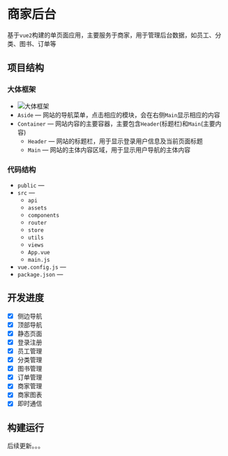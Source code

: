 # 商家后台

基于`vue2`构建的单页面应用，主要服务于商家，用于管理后台数据，如员工、分类、图书、订单等

## 项目结构

### 大体框架

- ![大体框架](https://pic1.imgdb.cn/item/63610ea116f2c2beb140aab6.png)
- `Aside` — 网站的导航菜单，点击相应的模块，会在右侧`Main`显示相应的内容
- `Container` — 网站内容的主要容器，主要包含`Header`(标题栏)和`Main`(主要内容)
  - `Header` — 网站的标题栏，用于显示登录用户信息及当前页面标题
  - `Main` — 网站的主体内容区域，用于显示用户导航的主体内容

### 代码结构

- `public` — 
- `src` — 
  - `api`
  - `assets`
  - `components`
  - `router`
  - `store`
  - `utils`
  - `views`
  - `App.vue`
  - `main.js`
- `vue.config.js` — 
- `package.json` — 

## 开发进度

- [x] 侧边导航
- [x] 顶部导航
- [x] 静态页面
- [x] 登录注册
- [x] 员工管理
- [x] 分类管理
- [x] 图书管理
- [x] 订单管理
- [x] 商家管理
- [x] 商家图表
- [x] 即时通信

## 构建运行



后续更新。。。
